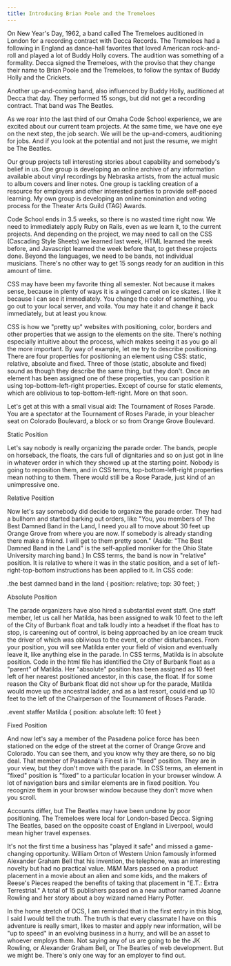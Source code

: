 ```yaml
---
title: Introducing Brian Poole and the Tremeloes
---
```


On New Year's Day, 1962, a band called The Tremeloes auditioned in London for a recording contract with Decca Records. The Tremeloes had a following in England as dance-hall favorites that loved American rock-and-roll and played a lot of Buddy Holly covers. The audition was something of a formality. Decca signed the Tremeloes, with the proviso that they change their name to Brian Poole and the Tremeloes, to follow the syntax of Buddy Holly and the Crickets. 

Another up-and-coming band, also influenced by Buddy Holly, auditioned at Decca that day. They performed 15 songs, but did not get a recording contract. That band was The Beatles. 

As we roar into the last third of our Omaha Code School experience, we are excited about our current team projects. At the same time, we have one eye on the next step, the job search. We will be the up-and-comers, auditioning for jobs. And if you look at the potential and not just the resume, we might be The Beatles.

Our group projects tell interesting stories about capability and somebody's belief in us. One group is developing an online archive of any information available about vinyl recordings by Nebraska artists, from the actual music to album covers and liner notes.  One group is tackling creation of a resource for employers and other interested parties to provide self-paced learning. My own group is developing an online nomination and voting process for the Theater Arts Guild (TAG) Awards. 

Code School ends in 3.5 weeks, so there is no wasted time right now. We need to immediately apply Ruby on Rails, even as we learn it, to the current projects. And depending on the project, we may need to call on the CSS (Cascading Style Sheets) we learned last week, HTML learned the week before, and Javascript learned the week before that, to get these projects done. Beyond the languages, we need to be bands, not individual musicians. There's no other way to get 15 songs ready for an audition in this amount of time. 

CSS may have been my favorite thing all semester. Not because it makes sense, because in plenty of ways it is a winged camel on ice skates. I like it because I can see it immediately. You change the color of something, you go out to your local server, and voila. You may hate it and change it back immediately, but at least you know. 

CSS is how we "pretty up" websites with positioning, color, borders and other properties that we assign to the elements on the site. There's nothing especially intuitive about the process, which makes seeing it as you go all the more important. By way of example, let me try to describe positioning. There are four properties for positioning an element using CSS: static, relative, absolute and fixed. Three of those (static, absolute and fixed) sound as though they describe the same thing, but they don't. Once an element has been assigned one of these properties, you can position it using top-bottom-left-right properties. Except of course for static elements, which are oblivious to top-bottom-left-right. More on that soon.

Let's get at this with a small visual aid: The Tournament of Roses Parade. You are a spectator at the Tournament of Roses Parade, in your bleacher seat on Colorado Boulevard, a block or so from Orange Grove Boulevard. 

Static Position

Let's say nobody is really organizing the parade order. The bands, people on horseback, the floats, the cars full of dignitaries and so on just got in line in whatever order in which they showed up at the starting point. Nobody is going to reposition them, and in CSS terms, top-bottom-left-right properties mean nothing to them. There would still be a Rose Parade, just kind of an unimpressive one.

Relative Position

Now let's say somebody did decide to organize the parade order. They had a bullhorn and started barking out orders, like "You, you members of The Best Damned Band in the Land, I need you all to move about 30 feet up Orange Grove from where you are now. If somebody is already standing there make a friend. I will get to them pretty soon." (Aside: "The Best Damned Band in the Land" is the self-applied moniker for the Ohio State University marching band.) In CSS terms, the band is now in "relative" position. It is relative to where it was in the static position, and a set of left-right-top-bottom instructions has been applied to it. In CSS code:

.the best damned band in the land {
  position: relative;
  top: 30 feet;
}

Absolute Position

The parade organizers have also hired a substantial event staff. One staff member, let us call her Matilda, has been assigned to walk 10 feet to the left of the City of Burbank float and talk loudly into a headset if the float has to stop, is careening out of control, is being approached by an ice cream truck the driver of which was oblivious to the event, or other disturbances. From your position, you will see Matilda enter your field of vision and eventually leave it, like anything else in the parade. In CSS terms, Matilda is in absolute position. Code in the html file has identified the City of Burbank float as a "parent" of Matilda. Her "absolute" position has been assigned as 10 feet left of her nearest positioned ancestor, in this case, the float. If for some reason the City of Burbank float did not show up for the parade, Matilda would move up the ancestral ladder, and as a last resort, could end up 10 feet to the left of the Chairperson of the Tournament of Roses Parade.

.event staffer Matilda {
  position: absolute
  left: 10 feet
} 

Fixed Position

And now let's say a member of the Pasadena police force has been stationed on the edge of the street at the corner of Orange Grove and Colorado. You can see them, and you know why they are there, so no big deal. That member of Pasadena's Finest is in "fixed" position. They are in your view, but they don't move with the parade. In CSS terms, an element in "fixed" position is "fixed" to a particular location in your browser window. A lot of navigation bars and similar elements are in fixed position. You recognize them in your browser window because they don't move when you scroll.

Accounts differ, but The Beatles may have been undone by poor positioning. The Tremeloes were local for London-based Decca. Signing The Beatles, based on the opposite coast of England in Liverpool, would mean higher travel expenses.  

It's not the first time a business has "played it safe" and missed a game-changing opportunity. William Orton of Western Union famously informed Alexander Graham Bell that his invention, the telephone, was an interesting novelty but had no practical value. M&M Mars passed on a product placement in a movie about an alien and some kids, and the makers of Reese's Pieces reaped the benefits of taking that placement in "E.T.: Extra Terrestrial." A total of 15 publishers passed on a new author named Joanne Rowling and her story about a boy wizard named Harry Potter. 

In the home stretch of OCS, I am reminded that in the first entry in this blog, I said I would tell the truth. The truth is that every classmate I have on this adventure is really smart, likes to master and apply new information, will be "up to speed" in an evolving business in a hurry, and will be an asset to whoever employs them. Not saying any of us are going to be the JK Rowling, or Alexander Graham Bell, or The Beatles of web development. But we might be. There's only one way for an employer to find out. 

 






